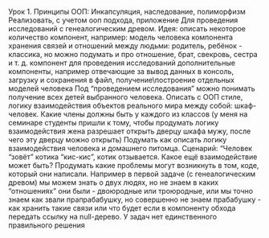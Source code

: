 Урок 1. Принципы ООП: Инкапсуляция, наследование, полиморфизм
Реализовать, с учетом ооп подхода, приложение Для проведения исследований с генеалогическим древом. Идея: описать некоторое количество компонент, например: модель человека компонента хранения связей и отношений между людьми: родитель, ребёнок - классика, но можно подумать и про отношение, брат, свекровь, сестра и т. д. компонент для проведения исследований дополнительные компоненты, например отвечающие за вывод данных в консоль, загрузку и сохранения в файл, получение\построение отдельных моделей человека Под “проведением исследования” можно понимать получение всех детей выбранного человека. Описать с ООП стиле, логику взаимодействия объектов реального мира между собой: шкаф-человек. Какие члены должны быть у каждого из классов (у меня на семинаре студенты пришли к тому, чтобы продумать логику взаимодействия жена разрешает открыть дверцу шкафа мужу, после чего эту дверцу можно открыть)
Подумать как описать логику взаимодействия человека и домашнего питомца. Сценарий: “Человек “зовёт” котика “кис-кис”, котик отзывается. Какое ещё взаимодействие может быть? Продумать какие проблемы могут возникнуть в том, коде, который они написали. Например в первой задаче (с генеалогическим древом) мы можем знать о двух людях, но не знаем в каких “отношениях” они были - двоюродные или троюродные, или мы точно знаем как звали прапрабабушку, но совершенно не знаем прабабушку - как хранить такие связи или что будет если в компоненту обхода передать ссылку на null-дерево. У задач нет единственного правильного решения